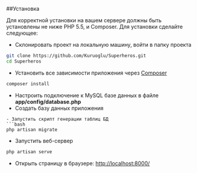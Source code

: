 
##Установка

Для корректной установки на вашем сервере должны быть установлены не ниже PHP 5.5,  и Composer.
Для установки сделайте следующее:

- Склонировать проект на локальную машину, войти в папку проекта
```bash
git clone https://github.com/Kuruoglu/Superheros.git
cd Superheros
```
- Установить все зависимости приложения через [Composer](https://getcomposer.org/)
```bash
composer install
```
- Настроить подключение к MySQL базе данных в файле **app/config/database.php**
- Создать базу данных приложения
```
- Запустить скрипт генерации таблиц БД
```bash
php artisan migrate
```
- Запустить веб-сервер
```bash
php artisan serve
```
- Открыть страницу в браузере: [http://localhost:8000/](http://localhost:8000/)